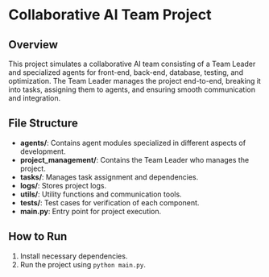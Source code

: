 # Collaborative AI Team Project

## Overview
This project simulates a collaborative AI team consisting of a Team Leader and specialized agents for front-end, back-end, database, testing, and optimization. The Team Leader manages the project end-to-end, breaking it into tasks, assigning them to agents, and ensuring smooth communication and integration.

## File Structure
- **agents/**: Contains agent modules specialized in different aspects of development.
- **project_management/**: Contains the Team Leader who manages the project.
- **tasks/**: Manages task assignment and dependencies.
- **logs/**: Stores project logs.
- **utils/**: Utility functions and communication tools.
- **tests/**: Test cases for verification of each component.
- **main.py**: Entry point for project execution.

## How to Run
1. Install necessary dependencies.
2. Run the project using `python main.py`.

